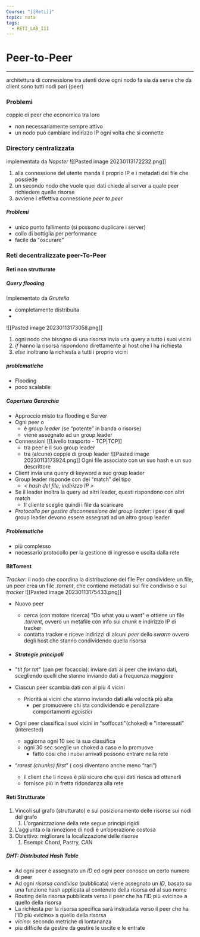 ```yaml
---
Course: "[[Reti]]"
topic: nota
tags:
  - RETI_LAB_III
---
```

# Peer-to-Peer
---
architettura di connessione tra utenti dove ogni nodo fa sia da serve che da client sono tutti nodi pari (peer)

### Problemi
coppie di peer che economica tra loro
- non necessariamente sempre attivo
- un nodo può cambiare  indirizzo IP ogni volta che si connette 


### Directory centralizzata
implementata da _Napster_
![[Pasted image 20230113172232.png]]
1. alla connessione del utente manda il proprio IP e i metadati dei file che possiede
2. un secondo nodo che vuole quei dati chiede al server a quale peer richiedere quelle risorse
3. avviene l effettiva connessione _peer to peer_
##### Problemi 
- unico punto fallimento (si possono duplicare i server)
- collo di bottiglia per performance
- facile da "oscurare"


### Reti decentralizzate peer-To-Peer

#### Reti non strutturate
##### Query flooding
Implementato da _Gnutella_
- completamente distribuita
- 
![[Pasted image 20230113173058.png]]
1. ogni nodo che bisogno di una risorsa invia una query a tutto i suoi vicini
2. _if_ hanno la risorsa rispondono direttamente al host che l ha richiesta 
3. _else_ inoltrano la richiesta a tutti i proprio vicini
##### problematiche
- Flooding
- poco scalabile


##### Copertura Gerarchia
- Approccio misto tra flooding e Server
- Ogni peer o 
	- è _group leader_ (se “potente” in banda o risorse) 
	- viene assegnato ad un group leader 
- Connessioni [[Livello trasporto - TCP|TCP]] 
	- tra peer e il suo group leader 
	- tra (alcune) coppie di group leader
![[Pasted image 20230113173924.png]]
Ogni file associato con un suo hash e un suo descrittore 
- Client invia una query di keyword a suo group leader 
- Group leader risponde con dei “match” del tipo 
	- _< hash del file, indirizzo IP >_
- Se il leader inoltra la query ad altri leader, questi rispondono con altri match 
	- Il cliente sceglie quindi i file da scaricare 
- _Protocollo per gestire disconnessione dei group leader_: i peer di quel group leader devono essere assegnati ad un altro group leader
##### Problematiche
- più complesso
- necessario protocollo per la gestione di ingresso e uscita dalla rete

#### BitTorrent
_Tracker_: il nodo che coordina la distribuzione del file 
Per condividere un file, un peer crea un file _.torrent_, che contiene metadati sul file condiviso e sul _tracker_
![[Pasted image 20230113175433.png]]
-  Nuovo peer 
	- cerca (con motore ricerca) "Do what you u want" e ottiene un file _.torrent_, ovvero un metafile con info sui _chunk_ e indirizzo IP di tracker 
	- contatta tracker e riceve indirizzi di alcuni _peer_ dello _swarm_ ovvero degli host che stanno condividendo quella risorsa

- ##### Strategie principali 
- "_tit for tat_" (pan per focaccia): inviare dati ai peer che inviano dati, scegliendo quelli che stanno inviando dati a frequenza maggiore 
- Ciascun peer scambia dati con al più 4 vicini 
	- Priorità ai vicini che stanno inviando dati alla velocità più alta
		- per promuovere chi sta condividendo e penalizzare comportamenti _egoistici_
- Ogni peer classifica i suoi vicini in "soffocati"(choked) e "interessati"(interested) 
	- aggiorna ogni 10 sec la sua classifica 
	- ogni 30 sec sceglie un choked a caso e lo promuove 
		- fatto cosi che i nuovi arrivati possono entrare nella rete 
- “_rarest (chunks) first_” ( cosi diventano anche meno “rari”)
	- il client che li riceve è più sicuro che quei dati riesca ad ottenerli
	- fornisce più in fretta ridondanza alla rete
#### Reti Strutturate
1.  Vincoli sul grafo (strutturato) e sul posizionamento delle risorse sui nodi del grafo 
	1. L’organizzazione della rete segue principi rigidi 
2. L’aggiunta o la rimozione di nodi è un’operazione costosa 
3. Obiettivo: migliorare la localizzazione delle risorse 
	1. Esempi: Chord, Pastry, CAN


##### DHT: Distributed Hash Table 
- Ad ogni peer è assegnato un _ID_ ed ogni peer conosce un certo numero di peer 
- Ad ogni _risorsa condivisa_ (pubblicata) viene assegnato un _ID_, basato su una funzione hash applicata al contenuto della risorsa ed al suo nome 
- Routing della risorsa pubblicata verso il peer che ha l’ID più «vicino» a quello della risorsa 
- La richiesta per la risorsa specifica sarà instradata verso il peer che ha l’ID più «vicino» a quello della risorsa
- _vicino_: secondo metriche di lontananza
- piu difficile da gestire da gestire le uscite e le entrate